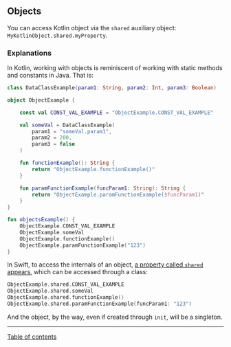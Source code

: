 ## Objects 

You can access Kotlin object via the `shared` auxiliary object: `MyKotlinObject.shared.myProperty`.

### Explanations

In Kotlin, working with objects is reminiscent of working with static methods and constants in Java. That is:

```kotlin
class DataClassExample(param1: String, param2: Int, param3: Boolean)

object ObjectExample {

    const val CONST_VAL_EXAMPLE = "ObjectExample.CONST_VAL_EXAMPLE"

    val someVal = DataClassExample(
        param1 = "someVal.param1",
        param2 = 200,
        param3 = false
    )

    fun functionExample(): String {
        return "ObjectExample.functionExample()"
    }

    fun paramFunctionExample(funcParam1: String): String {
        return "ObjectExample.paramFunctionExample($funcParam1)"
    }
}

fun objectsExample() {
    ObjectExample.CONST_VAL_EXAMPLE
    ObjectExample.someVal
    ObjectExample.functionExample()
    ObjectExample.paramFunctionExample("123")
}
```

In Swift, to access the internals of an object, [a property called `shared` appears](https://kotlinlang.org/docs/whatsnew1530.html#improved-swift-objective-c-mapping-for-objects-and-companion-objects), which can be accessed through a class:

```swift
ObjectExample.shared.CONST_VAL_EXAMPLE
ObjectExample.shared.someVal
ObjectExample.shared.functionExample()
ObjectExample.shared.paramFunctionExample(funcParam1: "123")
```

And the object, by the way, even if created through `init`, will be a singleton.

---
[Table of contents](/README.md)